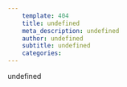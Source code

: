 ```yaml
---
	template: 404
	title: undefined
	meta_description: undefined
	author: undefined
	subtitle: undefined
	categories:
---
```

undefined
